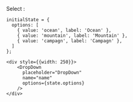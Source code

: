 Select :

    initialState = {
      options: [
        { value: 'ocean', label: 'Ocean' },
        { value: 'mountain', label: 'Mountain' },
        { value: 'campagn', label: 'Campagn' },
      ]
    };
    
    <div style={{width: 250}}> 
        <DropDown
          placeholder="DropDown"
          name="name"
          options={state.options}
        />
    </div>

